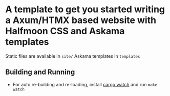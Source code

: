 # A template to get you started writing a Axum/HTMX based website with Halfmoon CSS and Askama templates

Static files are available in `site/`
Askama templates in `templates`


## Building and Running

- For auto re-building and re-loading, install [cargo watch](https://github.com/watchexec/cargo-watch) and run `make watch`
